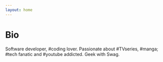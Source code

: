```yaml
---
layout: home
---
```

# Bio

Software developer, #coding lover. Passionate about #TVseries, #manga; #tech fanatic and #youtube addicted. Geek with Swag.
